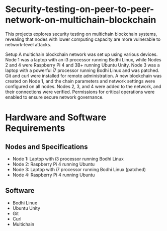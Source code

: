 # Security-testing-on-peer-to-peer-network-on-multichain-blockchain

This projects explores security testing on multichain blockchain systems, revealing that nodes with lower computing capacity are more vulnerable to network-level attacks.

Setup
A multichain blockchain network was set up using various devices. Node 1 was a laptop with an i3 processor running Bodhi Linux, while Nodes 2 and 4 were Raspberry Pi 4 and 3B+ running Ubuntu Unity. Node 3 was a laptop with a powerful i7 processor running Bodhi Linux and was patched. Git and curl were installed for remote administration. A new blockchain was created on Node 1, and the chain parameters and network settings were configured on all nodes. Nodes 2, 3, and 4 were added to the network, and their connections were verified. Permissions for critical operations were enabled to ensure secure network governance.

# Hardware and Software Requirements
## Nodes and Specifications
- Node 1: Laptop with i3 processor running Bodhi Linux
- Node 2: Raspberry Pi 4 running Ubuntu
- Node 3: Laptop with i7 processor running Bodhi Linux (patched)
- Node 4: Raspberry Pi 4 running Ubuntu

## Software
- Bodhi Linux
- Ubuntu Unity
- Git
- Curl
- Multichain
